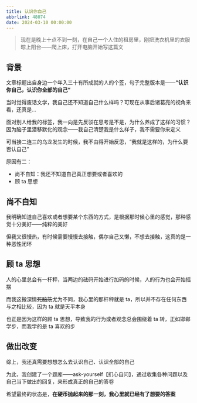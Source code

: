 ```yaml
---
title: 认识你自己
abbrlink: 48074
date: 2024-03-10 00:00:00
---
```


> 现在是晚上十点不到一刻，在自己一个人住的租房里，刚把洗衣机里的衣服晾上阳台——爬上床，打开电脑开始写这篇文

## 背景

文章标题出自身边一个年入三十有所成就的人的个签，句子完整版本是——**“认识你自己，认识你全部的自己”**

当时觉得废话文学，我自己还不知道自己什么样吗？可现在从事后诸葛亮的视角来看，还真是...

面对别人给我的标签，我一向是先反驳在思考是不是，为什么养成了这样的习惯？因为脑子里潜移默化的观念——我自己清楚我是什么样子，我不需要你来定义

可当接二连三的乌龙发生的时候，我不由得开始反思，“我就是这样的，为什么要否认自己”

原因有二：

- 尚不自知：我还不知道自己真正想要或者喜欢的
- 顾 ta 思想

## 尚不自知

我明确知道自己喜欢或者想要某个东西的方式，是根据那时候心里的感觉，那种感觉十分美好——纯粹的美好

但我又很慢热，有时候需要慢慢去接触，偶尔自己又懒，不想去接触，这真的是一种恶性闭环

## 顾 ta 思想

人的心里总会有一杆秤，当两边的砝码开始进行加码的时候，人的行为也会开始摇摆

而我这搬深情~~死脑筋~~尤为不同，我心里的那杆秤就是 ta，所以并不存在任何东西与之相比较，因为 ta 就是天平本身

也正是因为这样的顾 ta 思想，导致我的行为或者观念总会围绕着 ta 转，正如邯郸学步，而我学的是 ta 喜欢的步

## 做出改变

综上，我还真需要想想怎么去认识自己、认识全部的自己

为此，我创建了一个题库——ask-yourself【扪心自问】，通过收集各种问题以及自己当下做出的回复，来形成真正的自己的答卷

希望最终的状态是，**在硬币抛起来的那一刻，我心里就已经有了想要的答案**

